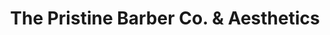---
title: "The Pristine Barber Co. & Aesthetics"
url: /greenville/the-pristine-barber-co-und-aesthetics/
shop: Friseur
---